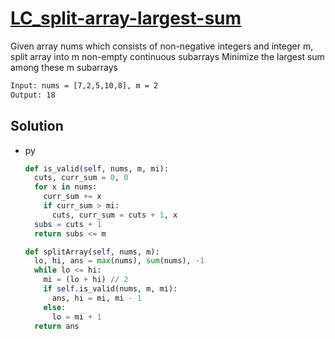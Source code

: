 # [LC_split-array-largest-sum](https://leetcode.com/problems/split-array-largest-sum)

Given array nums which consists of non-negative integers and integer m, split array into m non-empty continuous subarrays
Minimize the largest sum among these m subarrays

```txt
Input: nums = [7,2,5,10,8], m = 2
Output: 18
```

## Solution

* py

  ```py
  def is_valid(self, nums, m, mi):
    cuts, curr_sum = 0, 0
    for x in nums:
      curr_sum += x
      if curr_sum > mi:
        cuts, curr_sum = cuts + 1, x
    subs = cuts + 1
    return subs <= m

  def splitArray(self, nums, m):
    lo, hi, ans = max(nums), sum(nums), -1
    while lo <= hi:
      mi = (lo + hi) // 2
      if self.is_valid(nums, m, mi):
        ans, hi = mi, mi - 1
      else:
        lo = mi + 1
    return ans
  ```
